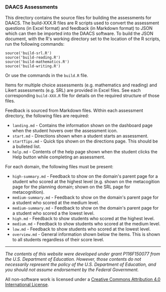 ### DAACS Assessments

This directory contains the source files for building the assessments for DAACS. The build-XXX.R files are R scripts used to convert the assessment questions (in Excel format) and feedback (in Markdown format) to JSON which can then be imported into the DAACS software. To build the JSON document, with the R's working directory set to the location of the R scripts, run the following commands:

```
source('build-srl.R')
source('build-reading.R')
source('build-mathematics.R')
source('build-writing.R')
```

Or use the commands in the `build.R` file.

Items for multiple choice assessments (e.g. mathematics and reading) and Likert assessments (e.g. SRL) are provided in Excel files. See each corresponding `build-XXX.R` file for details on the required structure of those files. 

Feedback is sourced from Markdown files. Within each assessment directory, the following files are required:

* `landing.md` - Contains the information shown on the dashboard page when the student hovers over the assessment icon.
* `start.md` - Directions shown when a student starts an assessment.
* `startTips.md` - Quick tips shown on the directions page. This should be a bulleted list.
* `help.md` - Contents of the help page shown when the student clicks the Help button while completing an assessment.

For each domain, the following files must be present:

* `high-summary.md` - Feedback to show on the domain's parent page for a student who scored at the highest level (e.g. shown on the metacogition page for the planning domain; shown on the SRL page for metacognition).
* `medium-summary.md` - Feedback to show on the domain's parent page for a student who scored at the medium level.
* `medium-summary.md` - Feedback to show on the domain's parent page for a student who scored a the lowest level.
* `high.md` - Feedback to show students who scored at the highest level.
* `medium.md` - Feedback to show students who scored at the medium level.
* `low.md` - Feedback to show students who scored at the lowest level.
* `overview.md` - General information shown below the items. This is shown to all students regardless of their score level.



________________________________________________________________________________

*The contents of this website were developed under grant P116F150077 from the U.S. Department of Education. However, those contents do not necessarily represent the policy of the U.S. Department of Education, and you should not assume endorsement by the Federal Government.*

All non-software work is licensed under a [Creative Commons Attribution 4.0 International License](http://creativecommons.org/licenses/by/4.0/).


